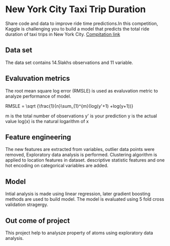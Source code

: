 # New York City Taxi Trip Duration
Share code and data to improve ride time predictions.In this competition, Kaggle is challenging you to build a model that predicts the total ride duration of taxi trips in New York City. 
[Compitation link](https://www.kaggle.com/c/nyc-taxi-trip-duration)

## Data set
The data set contains 14.5lakhs observations and 11 variable.

## Evaluvation metrics
The root mean square log error (RMSLE) is used as evaluvation metric to analyze performance of model. 

RMSLE = \sqrt {\frac{1}{n}\sum_{1}^{m}(log(y'+1) +log(y+1))}

m  is the total number of observations 
y' is your prediction
y is the actual value 
log(x) is the natural logarithm of x


## Feature engineering
The new features are extracted from variables, outlier data points were removed, Exploratory data analysis is performed. Clustering algorithm is applied to location features in dataset.  descriptive statistic features and one hot encoding on categorical variables are added.

## Model
Intial analysis is made using linear regression, later gradient boosting methods are used to build model. The model is evaluated using 5 fold cross validation stragergy.

## Out come of project
This project help to analysze property of atoms using exploratory data analysis.
